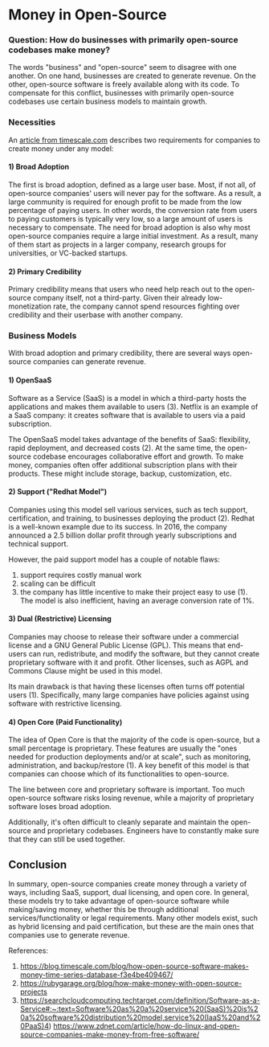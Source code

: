 # Money in Open-Source
### Question: How do businesses with primarily open-source codebases make money?

The words "business" and "open-source" seem to disagree with one another. On one hand, businesses are created to generate revenue. On the other, open-source software is freely available along with its code. To compensate for this conflict, businesses with primarily open-source codebases use certain business models to maintain growth.

### Necessities
An [article from timescale.com](https://blog.timescale.com/blog/how-open-source-software-makes-money-time-series-database-f3e4be409467/) describes two requirements for companies to create money under any model:

#### 1) Broad Adoption
The first is broad adoption, defined as a large user base. Most, if not all, of open-source companies' users will never pay for the software. As a result, a large community is required for enough profit to be made from the low percentage of paying users. In other words, the conversion rate from users to paying customers is typically very low, so a large amount of users is necessary to compensate.
The need for broad adoption is also why most open-source companies require a large initial investment. As a result, many of them start as projects in a larger company, research groups for universities, or VC-backed startups.

#### 2) Primary Credibility
Primary credibility means that users who need help reach out to the open-source company itself, not a third-party. Given their already low-monetization rate, the company cannot spend resources fighting over credibility and their userbase with another company.

### Business Models
With broad adoption and primary credibility, there are several ways open-source companies can generate revenue.

#### 1) OpenSaaS
Software as a Service (SaaS) is a model in which a third-party hosts the applications and makes them available to users (3). Netflix is an example of a SaaS company: it creates software that is available to users via a paid subscription.

The OpenSaaS model takes advantage of the benefits of SaaS: flexibility, rapid deployment, and decreased costs (2). At the same time, the open-source codebase encourages collaborative effort and growth. To make money, companies often offer additional subscription plans with their products. These might include storage, backup, customization, etc.

#### 2) Support ("Redhat Model")
Companies using this model sell various services, such as tech support, certification, and training, to businesses deploying the product (2). Redhat is a well-known example due to its success. In 2016, the company announced a 2.5 billion dollar profit through yearly subscriptions and technical support.

However, the paid support model has a couple of notable flaws:
1) support requires costly manual work
2) scaling can be difficult
3) the company has little incentive to make their project easy to use (1).
The model is also inefficient, having an average conversion rate of 1%.

#### 3) Dual (Restrictive) Licensing
Companies may choose to release their software under a commercial license and a GNU General Public License (GPL). This means that end-users can run, redistribute, and modify the software, but they cannot create proprietary software with it and profit. Other licenses, such as AGPL and Commons Clause might be used in this model.

Its main drawback is that having these licenses often turns off potential users (1). Specifically, many large companies have policies against using software with restrictive licensing.

#### 4) Open Core (Paid Functionality)

The idea of Open Core is that the majority of the code is open-source, but a small percentage is proprietary. These features are usually the "ones needed for production deployments and/or at scale", such as monitoring, administration, and backup/restore (1). A key benefit of this model is that companies can choose which of its functionalities to open-source.

The line between core and proprietary software is important. Too much open-source software risks losing revenue, while a majority of proprietary software loses broad adoption.

Additionally, it's often difficult to cleanly separate and maintain the open-source and proprietary codebases. Engineers have to constantly make sure that they can still be used together.

## Conclusion
In summary, open-source companies create money through a variety of ways, including SaaS, support, dual licensing, and open core. In general, these models try to take advantage of open-source software while making/saving money, whether this be through additional services/functionality or legal requirements. Many other models exist, such as hybrid licensing and paid certification, but these are the main ones that companies use to generate revenue.

References:
1. https://blog.timescale.com/blog/how-open-source-software-makes-money-time-series-database-f3e4be409467/
2. https://rubygarage.org/blog/how-make-money-with-open-source-projects
3. https://searchcloudcomputing.techtarget.com/definition/Software-as-a-Service#:~:text=Software%20as%20a%20service%20(SaaS)%20is%20a%20software%20distribution%20model,service%20(IaaS%20and%20PaaS)4) https://www.zdnet.com/article/how-do-linux-and-open-source-companies-make-money-from-free-software/
